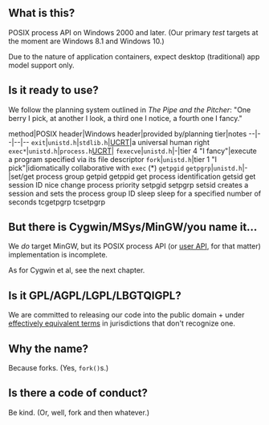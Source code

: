 ## What is this?

POSIX process API on Windows 2000 and later. (Our primary _test_ targets at the moment are Windows 8.1 and Windows 10.)

Due to the nature of application containers, expect desktop (traditional) app model support only.

## Is it ready to use?

We follow the planning system outlined in _The Pipe and the Pitcher_: "One berry I pick, at another I look, a third one I notice, a fourth one I fancy."

method|POSIX header|Windows header|provided by/planning tier|notes
--|--|--|--
`exit`|`unistd.h`|`stdlib.h`|[UCRT](https://learn.microsoft.com/en-us/cpp/c-runtime-library/reference/exit-exit-exit)|a universal human right
`exec*`|`unistd.h`|`process.h`[UCRT](https://learn.microsoft.com/en-us/cpp/c-runtime-library/exec-wexec-functions)|
`fexecve`|`unistd.h`|-|tier 4 "I fancy"|execute a program specified via its file descriptor
`fork`|`unistd.h`|tier 1 "I pick"|idiomatically collaborative with `exec` (*)
`getpgid` `getpgrp`|`unistd.h`|-|set/get process group
getpid getppid	get process identification
getsid	get session ID
nice	change process priority
setpgid
setpgrp
setsid	creates a session and sets the process group ID
sleep	sleep for a specified number of seconds
tcgetpgrp
tcsetpgrp

## But there is Cygwin/MSys/MinGW/you name it…

We _do_ target MinGW, but its POSIX process API (or [user API](https://github.com/treeswift/libwusers), for that matter) implementation is incomplete.

As for Cygwin et al, see the next chapter.

## Is it GPL/AGPL/LGPL/LBGTQIGPL?

We are committed to releasing our code into the public domain + under [effectively equivalent terms](LICENSE) in jurisdictions that don't recognize one.

## Why the name?

Because forks. (Yes, `fork()`s.)

## Is there a code of conduct?

Be kind. (Or, well, fork and then whatever.)
